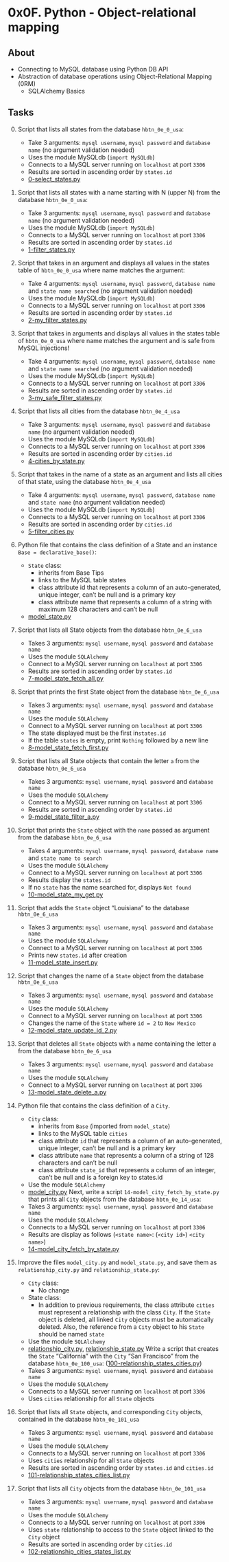 # 0x0F. Python - Object-relational mapping

## About
* Connecting to MySQL database using Python DB API
* Abstraction of database operations using Object-Relational Mapping (0RM)
	* SQLAlchemy Basics

## Tasks
0. Script that lists all states from the database `hbtn_0e_0_usa`:
	* Take 3 arguments: `mysql username`, `mysql password` and `database name` (no argument validation needed)
	* Uses the module MySQLdb (`import MySQLdb`)
	* Connects to a MySQL server running on `localhost` at port `3306`
	* Results are sorted in ascending order by `states.id`
	* [0-select_states.py](0-select_states.py)
1. Script that lists all states with a name starting with N (upper N) from the database `hbtn_0e_0_usa`: 
	* Take 3 arguments: `mysql username`, `mysql password` and `database name` (no argument validation needed)
	* Uses the module MySQLdb (`import MySQLdb`)
	* Connects to a MySQL server running on `localhost` at port `3306`
	* Results are sorted in ascending order by `states.id`
	* [1-filter_states.py](1-filter_states.py)
2. Script that takes in an argument and displays all values in the states table of `hbtn_0e_0_usa` where name matches the argument:
	* Take 4 arguments: `mysql username`, `mysql password`, `database name` and `state name searched` (no argument validation needed)
	* Uses the module MySQLdb (`import MySQLdb`)
	* Connects to a MySQL server running on `localhost` at port `3306`
	* Results are sorted in ascending order by `states.id`
	* [2-my_filter_states.py](2-my_filter_states.py)
3. Script that takes in arguments and displays all values in the states table of `hbtn_0e_0_usa` where name matches the argument and is safe from MySQL injections!
	* Take 4 arguments: `mysql username`, `mysql password`, `database name` and `state name searched` (no argument validation needed)
	* Uses the module MySQLdb (`import MySQLdb`)
	* Connects to a MySQL server running on `localhost` at port `3306`
	* Results are sorted in ascending order by `states.id`
	* [3-my_safe_filter_states.py](3-my_safe_filter_states.py)
4. Script that lists all cities from the database `hbtn_0e_4_usa`
	* Take 3 arguments: `mysql username`, `mysql password` and `database name` (no argument validation needed)
	* Uses the module MySQLdb (`import MySQLdb`)
	* Connects to a MySQL server running on `localhost` at port `3306`
	* Results are sorted in ascending order by `cities.id`
	* [4-cities_by_state.py](4-cities_by_state.py)
5. Script that takes in the name of a state as an argument and lists all cities of that state, using the database `hbtn_0e_4_usa`
	* Take 4 arguments: `mysql username`, `mysql password`, `database name` and `state name` (no argument validation needed)
	* Uses the module MySQLdb (`import MySQLdb`)
	* Connects to a MySQL server running on `localhost` at port `3306`
	* Results are sorted in ascending order by `cities.id`
	* [5-filter_cities.py](5-filter_cities.py)
6. Python file that contains the class definition of a State and an instance `Base = declarative_base()`:
	* `State` class:
		* inherits from Base Tips
		* links to the MySQL table states
		* class attribute id that represents a column of an auto-generated, unique integer, can’t be null and is a primary key
		* class attribute name that represents a column of a string with maximum 128 characters and can’t be null
	* [model_state.py](model_state.py)
7. Script that lists all State objects from the database `hbtn_0e_6_usa`
	* Takes 3 arguments: `mysql username`, `mysql password` and `database name`
	* Uses the module `SQLAlchemy`
	* Connect to a MySQL server running on `localhost` at port `3306`
	* Results are sorted in ascending order by `states.id`
	* [7-model_state_fetch_all.py](7-model_state_fetch_all.py)
8. Script that prints the first State object from the database `hbtn_0e_6_usa`
	* Takes 3 arguments: `mysql username`, `mysql password` and `database name`
	* Uses the module `SQLAlchemy`
	* Connect to a MySQL server running on `localhost` at port `3306`
	* The state displayed must be the first in`states.id`
	* If the table `states` is empty, print `Nothing` followed by a new line
	* [8-model_state_fetch_first.py](8-model_state_fetch_first.py)
9. Script that lists all State objects that contain the letter `a` from the database `hbtn_0e_6_usa`
	* Takes 3 arguments: `mysql username`, `mysql password` and `database name`
	* Uses the module `SQLAlchemy`
	* Connect to a MySQL server running on `localhost` at port `3306`
	* Results are sorted in ascending order by `states.id`
	* [9-model_state_filter_a.py](9-model_state_filter_a.py)
10. Script that prints the `State` object with the `name` passed as argument from the database `hbtn_0e_6_usa`
	* Takes 4 arguments: `mysql username`, `mysql password`, `database name` and `state name to search`
	* Uses the module `SQLAlchemy`
	* Connect to a MySQL server running on `localhost` at port `3306`
	* Results display the `states.id`
	* If no `state` has the name searched for, displays `Not found`
	* [10-model_state_my_get.py](10-model_state_my_get.py)
11. Script that adds the `State` object “Louisiana” to the database `hbtn_0e_6_usa`
	* Takes 3 arguments: `mysql username`, `mysql password` and `database name`
	* Uses the module `SQLAlchemy`
	* Connect to a MySQL server running on `localhost` at port `3306`
	* Prints new `states.id` after creation
	* [11-model_state_insert.py](11-model_state_insert.py)
12. Script that changes the name of a `State` object from the database `hbtn_0e_6_usa`

	* Takes 3 arguments: `mysql username`, `mysql password` and `database name`
	* Uses the module `SQLAlchemy`
	* Connect to a MySQL server running on `localhost` at port `3306`
	* Changes the name of the `State` where `id = 2` to `New Mexico`
	* [12-model_state_update_id_2.py](12-model_state_update_id_2.py)
13. Script that deletes all `State` objects with `a` name containing the letter a from the database `hbtn_0e_6_usa`
	* Takes 3 arguments: `mysql username`, `mysql password` and `database name`
	* Uses the module `SQLAlchemy`
	* Connect to a MySQL server running on `localhost` at port `3306`
	* [13-model_state_delete_a.py](13-model_state_delete_a.py)
14. Python file that contains the class definition of a `City`.
	* `City` class:
		* inherits from `Base` (imported from `model_state`)
		* links to the MySQL table `cities`
		* class attribute `id` that represents a column of an auto-generated, unique integer, can’t be null and is a primary key
		* class attribute `name` that represents a column of a string of 128 characters and can’t be null
		* class attribute `state_id` that represents a column of an integer, can’t be null and is a foreign key to states.id
	* Use the module `SQLAlchemy`
	* [model_city.py](model_city.py)
Next, write a script `14-model_city_fetch_by_state.py` that prints all `City` objects from the database `hbtn_0e_14_usa`:
	* Takes 3 arguments: `mysql username`, `mysql password` and `database name`
	* Uses the module `SQLAlchemy`
	* Connects to a MySQL server running on `localhost` at port `3306`
	* Results are display as follows (`<state name>`: (`<city id>`) `<city name>`)
	* [14-model_city_fetch_by_state.py](14-model_city_fetch_by_state.py)
15. Improve the files `model_city.py` and `model_state.py`, and save them as `relationship_city.py` and `relationship_state.py`:
	* `City` class:
		* No change
	* State class:
		* In addition to previous requirements, the class attribute `cities` must represent a relationship with the class `City`. If the `State` object is deleted, all linked `City` objects must be automatically deleted. Also, the reference from a `City` object to his `State` should be named `state`
	* Use the module `SQLAlchemy`
	* [relationship_city.py](relationship_city.py), [relationship_state.py](relationship_state.py)
Write a script that creates the `State` “California” with the `City` “San Francisco” from the database `hbtn_0e_100_usa`: ([100-relationship_states_cities.py](100-relationship_states_cities.py))
	* Takes 3 arguments: `mysql username`, `mysql password` and `database name`
	* Uses the module `SQLAlchemy`
	* Connects to a MySQL server running on `localhost` at port `3306`
	* Uses `cities` relationship for all `State` objects
16. Script that lists all `State` objects, and corresponding `City` objects, contained in the database `hbtn_0e_101_usa`
	* Takes 3 arguments: `mysql username`, `mysql password` and `database name`
	* Uses the module `SQLAlchemy`
	* Connects to a MySQL server running on `localhost` at port `3306`
	* Uses `cities` relationship for all `State` objects
	* Results are sorted in ascending order by `states.id` and `cities.id`
	* [101-relationship_states_cities_list.py](101-relationship_states_cities_list.py)
17. Script that lists all `City` objects from the database `hbtn_0e_101_usa`
	* Takes 3 arguments: `mysql username`, `mysql password` and `database name`
	* Uses the module `SQLAlchemy`
	* Connects to a MySQL server running on `localhost` at port `3306`
	* Uses `state` relationship to access to the `State` object linked to the `City` object
	* Results are sorted in ascending order by `cities.id`
	* [102-relationship_cities_states_list.py](102-relationship_cities_states_list.py)
